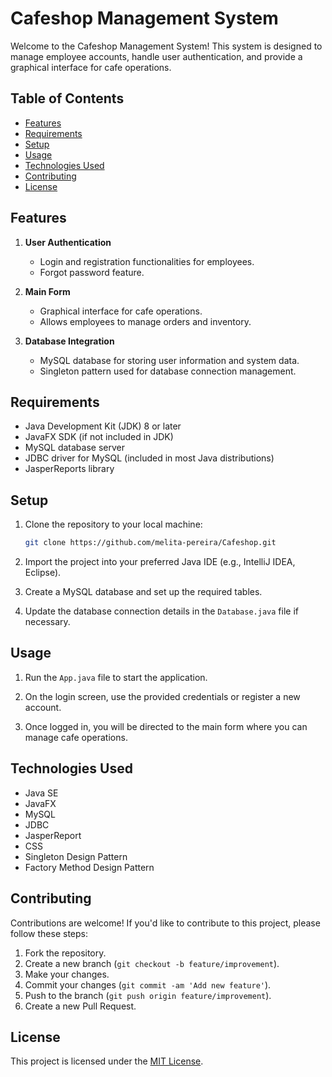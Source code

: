 # Cafeshop Management System

Welcome to the Cafeshop Management System! This system is designed to manage employee accounts, handle user authentication, and provide a graphical interface for cafe operations.

## Table of Contents

- [Features](#features)
- [Requirements](#requirements)
- [Setup](#setup)
- [Usage](#usage)
- [Technologies Used](#technologies-used)
- [Contributing](#contributing)
- [License](#license)

## Features

1. **User Authentication**
   - Login and registration functionalities for employees.
   - Forgot password feature.

2. **Main Form**
   - Graphical interface for cafe operations.
   - Allows employees to manage orders and inventory.

3. **Database Integration**
   - MySQL database for storing user information and system data.
   - Singleton pattern used for database connection management.

## Requirements

- Java Development Kit (JDK) 8 or later
- JavaFX SDK (if not included in JDK)
- MySQL database server
- JDBC driver for MySQL (included in most Java distributions)
- JasperReports library

## Setup

1. Clone the repository to your local machine:

   ```bash
   git clone https://github.com/melita-pereira/Cafeshop.git
   ```

2. Import the project into your preferred Java IDE (e.g., IntelliJ IDEA, Eclipse).

3. Create a MySQL database and set up the required tables.

4. Update the database connection details in the `Database.java` file if necessary.

## Usage

1. Run the `App.java` file to start the application.

2. On the login screen, use the provided credentials or register a new account.

3. Once logged in, you will be directed to the main form where you can manage cafe operations.

## Technologies Used

- Java SE
- JavaFX
- MySQL
- JDBC
- JasperReport
- CSS
- Singleton Design Pattern
- Factory Method Design Pattern

## Contributing

Contributions are welcome! If you'd like to contribute to this project, please follow these steps:

1. Fork the repository.
2. Create a new branch (`git checkout -b feature/improvement`).
3. Make your changes.
4. Commit your changes (`git commit -am 'Add new feature'`).
5. Push to the branch (`git push origin feature/improvement`).
6. Create a new Pull Request.

## License

This project is licensed under the [MIT License](LICENSE).
